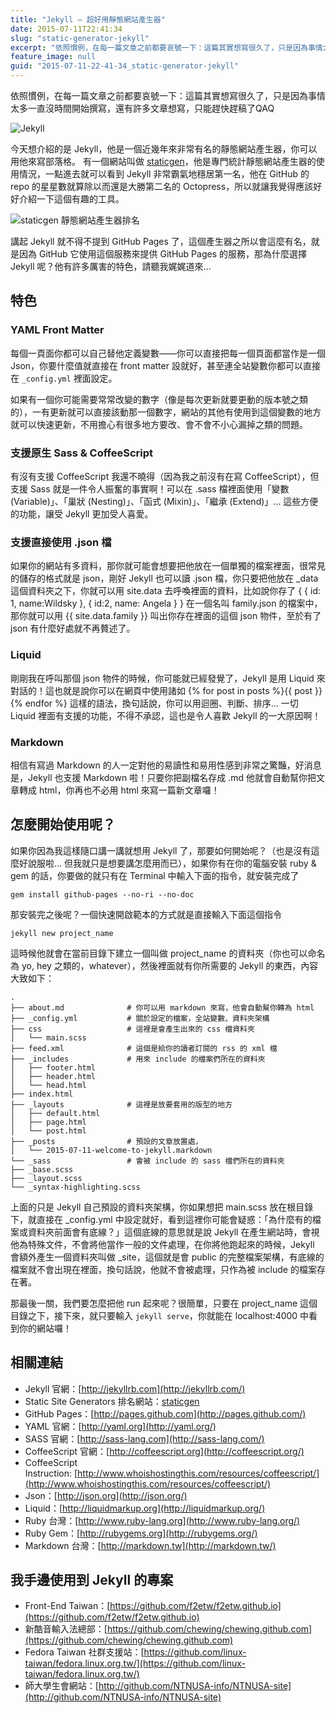 ```yaml
---
title: "Jekyll – 超好用靜態網站產生器"
date: 2015-07-11T22:41:34
slug: "static-generator-jekyll"
excerpt: "依照慣例，在每一篇文章之前都要哀號一下：這篇其實想寫很久了，只是因為事情太多一直沒時間開始撰寫，還有許多文章想"
feature_image: null
guid: "2015-07-11-22-41-34_static-generator-jekyll"
---
```

依照慣例，在每一篇文章之前都要哀號一下：這篇其實想寫很久了，只是因為事情太多一直沒時間開始撰寫，還有許多文章想寫，只能趕快趕稿了QAQ

![Jekyll](/images/jekyll.png)

今天想介紹的是 Jekyll，他是一個近幾年來非常有名的靜態網站產生器，你可以用他來寫部落格。 有一個網站叫做 [staticgen](https://www.staticgen.com/)，他是專門統計靜態網站產生器的使用情況，一點進去就可以看到 Jekyll 非常霸氣地穩居第一名，他在 GitHub 的 repo 的星星數就算除以而還是大勝第二名的 Octopress，所以就讓我覺得應該好好介紹一下這個有趣的工具。

![staticgen 靜態網站產生器排名](/images/ssg-rank.png)

講起 Jekyll 就不得不提到 GitHub Pages 了，這個產生器之所以會這麼有名，就是因為 GitHub 它使用這個服務來提供 GitHub Pages 的服務，那為什麼選擇 Jekyll 呢？他有許多厲害的特色，請聽我娓娓道來…

特色
--

### YAML Front Matter

每個一頁面你都可以自己替他定義變數——你可以直接把每一個頁面都當作是一個 Json，你要什麼值就直接在 front matter 設就好，甚至連全站變數你都可以直接在 `_config.yml` 裡面設定。

如果有一個你可能需要常常改變的數字（像是每次更新就要更動的版本號之類的），一有更新就可以直接該動那一個數字，網站的其他有使用到這個變數的地方就可以快速更新，不用擔心有很多地方要改、會不會不小心漏掉之類的問題。

### 支援原生 Sass & CoffeeScript

有沒有支援 CoffeeScript 我還不曉得（因為我之前沒有在寫 CoffeeScript），但支援 Sass 就是一件令人振奮的事實啊！可以在 .sass 檔裡面使用「變數 (Variable)」、「巢狀 (Nesting)」、「函式 (Mixin)」、「繼承 (Extend)」… 這些方便的功能，讓受 Jekyll 更加受人喜愛。

### 支援直接使用 .json 檔

如果你的網站有多資料，那你就可能會想要把他放在一個單獨的檔案裡面，很常見的儲存的格式就是 json，剛好 Jekyll 也可以讀 .json 檔，你只要把他放在 \_data 這個資料夾之下，你就可以用 <span class=“pl-s1”>site.<span class=“pl-c1”>data 去呼喚裡面的資料，比如說你存了 { { id: 1, name:Wildsky }, { id:2, name: Angela } } 在一個名叫 family.json 的檔案中，那你就可以用 {{ site.data.family }} 叫出你存在裡面的這個 json 物件，至於有了 json 有什麼好處就不再贅述了。

### Liquid

剛剛我在呼叫那個 json 物件的時候，你可能就已經發覺了，Jekyll 是用 Liquid 來對話的！這也就是說你可以在網頁中使用諸如 {% for post in posts %}{{ post }}{% endfor %} 這樣的語法，換句話說，你可以用迴圈、判斷、排序… 一切 Liquid 裡面有支援的功能，不得不承認，這也是令人喜歡 Jekyll 的一大原因啊！

### Markdown

相信有寫過 Markdown 的人一定對他的易讀性和易用性感到非常之驚豔，好消息是，Jekyll 也支援 Markdown 啦！只要你把副檔名存成 .md 他就會自動幫你把文章轉成 html，你再也不必用 html 來寫一篇新文章囉！

怎麼開始使用呢？
--------

如果你因為我這樣隨口講一講就想用 Jekyll 了，那要如何開始呢？（也是沒有這麼好說服啦… 但我就只是想要講怎麼用而已），如果你有在你的電腦安裝 ruby & gem 的話，你要做的就只有在 Terminal 中輸入下面的指令，就安裝完成了

`gem install github-pages --no-ri --no-doc`

那安裝完之後呢？一個快速開啟範本的方式就是直接輸入下面這個指令

`jekyll new project_name`

這時候他就會在當前目錄下建立一個叫做 project\_name 的資料夾（你也可以命名為 yo, hey 之類的，whatever），然後裡面就有你所需要的 Jekyll 的東西，內容大致如下：

    .
    ├── about.md              # 你可以用 markdown 來寫，他會自動幫你轉為 html
    ├── _config.yml           # 關於設定的檔案，全站變數、資料夾架構
    ├── css                   # 這裡是會產生出來的 css 檔資料夾
    │   └── main.scss
    ├── feed.xml              # 這個是給你的讀者訂閱的 rss 的 xml 檔
    ├── _includes             # 用來 include 的檔案們所在的資料夾
    │   ├── footer.html
    │   ├── header.html
    │   └── head.html
    ├── index.html
    ├── _layouts              # 這裡是放要套用的版型的地方
    │   ├── default.html
    │   ├── page.html
    │   └── post.html
    ├── _posts                # 預設的文章放置處，
    │   └── 2015-07-11-welcome-to-jekyll.markdown
    └── _sass                 # 會被 include 的 sass 檔們所在的資料夾
    ├── _base.scss
    ├── _layout.scss
    └── _syntax-highlighting.scss


上面的只是 Jekyll 自己預設的資料夾架構，你如果想把 main.scss 放在根目錄下，就直接在 \_config.yml 中設定就好，看到這裡你可能會疑惑：「為什麼有的檔案或資料夾前面會有底線？」這個底線的意思就是說 Jekyll 在產生網站時，會視他為特殊文件，不會將他當作一般的文件處理，在你將他跑起來的時候，Jekyll 會額外產生一個資料夾叫做 \_site，這個就是會 public 的完整檔案架構，有底線的檔案就不會出現在裡面，換句話說，他就不會被處理，只作為被 include 的檔案存在著。

那最後一關，我們要怎麼把他 run 起來呢？很簡單，只要在 project\_name 這個目錄之下，接下來，就只要輸入 `jekyll serve`，你就能在 localhost:4000 中看到你的網站囉！

相關連結
----

*   Jekyll 官網：[http://jekyllrb.com](http://jekyllrb.com/)
*   Static Site Generators 排名網站：[staticgen](https://www.staticgen.com/)
*   GitHub Pages：[http://pages.github.com](http://pages.github.com/)
*   YAML 官網：[http://yaml.org](http://yaml.org/)
*   SASS 官網：[http://sass-lang.com](http://sass-lang.com/)
*   CoffeeScript 官網：[http://coffeescript.org](http://coffeescript.org/)
*   CoffeeScript Instruction: [http://www.whoishostingthis.com/resources/coffeescript/](http://www.whoishostingthis.com/resources/coffeescript/)
*   Json：[http://json.org](http://json.org/)
*   Liquid：[http://liquidmarkup.org](http://liquidmarkup.org/)
*   Ruby 台灣：[http://www.ruby-lang.org](http://www.ruby-lang.org/)
*   Ruby Gem：[http://rubygems.org](http://rubygems.org/)
*   Markdown 台灣：[http://markdown.tw](http://markdown.tw/)

我手邊使用到 Jekyll 的專案
-----------------

*   Front-End Taiwan：[https://github.com/f2etw/f2etw.github.io](https://github.com/f2etw/f2etw.github.io)
*   新酷音輸入法總部：[https://github.com/chewing/chewing.github.com](https://github.com/chewing/chewing.github.com)
*   Fedora Taiwan 社群支援站：[https://github.com/linux-taiwan/fedora.linux.org.tw/](https://github.com/linux-taiwan/fedora.linux.org.tw/)
*   師大學生會網站：[http://github.com/NTNUSA-info/NTNUSA-site](http://github.com/NTNUSA-info/NTNUSA-site)
